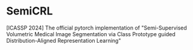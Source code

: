 # SemiCRL
[ICASSP 2024] The official pytorch implementation of "Semi-Supervised Volumetric Medical Image Segmentation via Class Prototype guided Distribution-Aligned Representation Learning"

